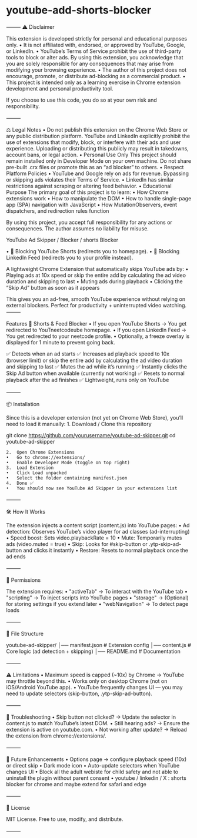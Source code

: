 # youtube-add-shorts-blocker

⸻
⚠️ Disclaimer

This extension is developed strictly for personal and educational purposes only.
	•	It is not affiliated with, endorsed, or approved by YouTube, Google, or LinkedIn.
	•	YouTube’s Terms of Service prohibit the use of third-party tools to block or alter ads. By using this extension, you acknowledge that you are solely responsible for any consequences that may arise from modifying your browsing experience.
	•	The author of this project does not encourage, promote, or distribute ad-blocking as a commercial product.
	•	This project is intended only as a learning exercise in Chrome extension development and personal productivity tool.

If you choose to use this code, you do so at your own risk and responsibility.


⸻

⚖️ Legal Notes
	•	Do not publish this extension on the Chrome Web Store or any public distribution platform.
YouTube and LinkedIn explicitly prohibit the use of extensions that modify, block, or interfere with their ads and user experience. Uploading or distributing this publicly may result in takedowns, account bans, or legal action.
	•	Personal Use Only
This project should remain installed only in Developer Mode on your own machine. Do not share pre-built .crx files or promote this as an “ad blocker” to others.
	•	Respect Platform Policies
	•	YouTube and Google rely on ads for revenue. Bypassing or skipping ads violates their Terms of Service.
	•	LinkedIn has similar restrictions against scraping or altering feed behavior.
	•	Educational Purpose
The primary goal of this project is to learn:
	•	How Chrome extensions work
	•	How to manipulate the DOM
	•	How to handle single-page app (SPA) navigation with JavaScript
	•	How MutationObservers, event dispatchers, and redirection rules function

By using this project, you accept full responsibility for any actions or consequences. The author assumes no liability for misuse.


YouTube Ad Skipper / Blocker / shorts Blocker

•	🚫 Blocking YouTube Shorts (redirects you to homepage).
•	🚫 Blocking LinkedIn Feed (redirects you to your profile instead).

A lightweight Chrome Extension that automatically skips YouTube ads by:
	•	Playing ads at 10x speed or skip the entire add by calculating the ad video duration and skipping to last
	•	Muting ads during playback
	•	Clicking the “Skip Ad” button as soon as it appears

This gives you an ad-free, smooth YouTube experience without relying on external blockers.
Perfect for productivity + uninterrupted video watching.
⸻

Features
🔴 Shorts & Feed Blocker
•	If you open YouTube Shorts → You get redirected to YouTneetcodeube homepage.
•	If you open LinkedIn Feed → You get redirected to your neetcode profile.
•	Optionally, a freeze overlay is displayed for 1 minute to prevent going back.

✅ Detects when an ad starts
✅ Increases ad playback speed to 10x (browser limit) or skip the entire add by calculating the ad video duration and skipping to last
✅ Mutes the ad while it’s running
✅ Instantly clicks the Skip Ad button when available (currently not working)
✅ Resets to normal playback after the ad finishes
✅ Lightweight, runs only on YouTube

⸻

📦 Installation

Since this is a developer extension (not yet on Chrome Web Store), you’ll need to load it manually:
	1.	Download / Clone this repository

git clone https://github.com/yourusername/youtube-ad-skipper.git
cd youtube-ad-skipper


	2.	Open Chrome Extensions
	•	Go to chrome://extensions/
	•	Enable Developer Mode (toggle on top right)
	3.	Load Extension
	•	Click Load unpacked
	•	Select the folder containing manifest.json
	4.	Done ✅
	•	You should now see YouTube Ad Skipper in your extensions list

⸻

🛠️ How It Works

The extension injects a content script (content.js) into YouTube pages:
	•	Ad detection: Observes YouTube’s video player for ad classes (ad-interrupting)
	•	Speed boost: Sets video.playbackRate = 10
	•	Mute: Temporarily mutes ads (video.muted = true)
	•	Skip: Looks for #skip-button or .ytp-skip-ad-button and clicks it instantly
	•	Restore: Resets to normal playback once the ad ends

⸻

🔑 Permissions

The extension requires:
	•	"activeTab" → To interact with the YouTube tab
	•	"scripting" → To inject scripts into YouTube pages
	•	"storage" → (Optional) for storing settings if you extend later
	•	"webNavigation" → To detect page loads

⸻

📂 File Structure

youtube-ad-skipper/
│── manifest.json      # Extension config
│── content.js         # Core logic (ad detection + skipping)
│── README.md          # Documentation


⸻

⚠️ Limitations
	•	Maximum speed is capped (~10x) by Chrome → YouTube may throttle beyond this.
	•	Works only on desktop Chrome (not on iOS/Android YouTube app).
	•	YouTube frequently changes UI — you may need to update selectors (skip-button, .ytp-skip-ad-button).

⸻

🐞 Troubleshooting
	•	Skip button not clicked?
→ Update the selector in content.js to match YouTube’s latest DOM.
	•	Still hearing ads?
→ Ensure the extension is active on youtube.com.
	•	Not working after update?
→ Reload the extension from chrome://extensions/.

⸻

🔮 Future Enhancements
	•	Options page → configure playback speed (10x) or direct skip
	•	Dark mode icon
	•	Auto-update selectors when YouTube changes UI
    •	Block all the adult webiste for child safety and not able to uninstall the plugin without parent consent
	•	youtube / linkedin / X : shorts blocker for chrome and maybe extend for safari and edge

⸻

📝 License

MIT License. Free to use, modify, and distribute.

⸻
